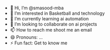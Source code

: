 - 👋 Hi, I’m @smasood-mba
- 👀 I’m interested in Basketball and technology
- 🌱 I’m currently learning ai automation
- 💞️ I’m looking to collaborate on ai projects
- 📫 How to reach me shoot me an email
- 😄 Pronouns: ...
- ⚡ Fun fact: Get to know me

<!---
smasood-mba/smasood-mba is a ✨ special ✨ repository because its `README.md` (this file) appears on your GitHub profile.
You can click the Preview link to take a look at your changes.
--->
